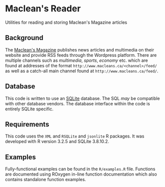 # Maclean's Reader
Utilities for reading and storing Maclean's Magazine articles

## Background
The [Maclean's Magazine](http://www.macleans.ca/) publishes news articles and multimedia on their website and provide RSS feeds through the Wordpress platform.  There are multiple channels such as _multimedia_, _sports_, _economy_ etc. which are found at addresses of the format `http://www.macleans.ca/<channel>/feed/` as well as a catch-all main channel found at `http://www.macleans.ca/feed/`.

## Database
This code is written to use an [SQLite](http://www.macleans.ca/?p=896743) database.  The SQL _may_ be compatible with other database vendors.  The database interface within the code is entirely SQLite specific.

## Requirements
This code uses the `XML` and `RSQLite` and `jsonlite` R packages. It was developed with R version 3.2.5 and SQLite 3.8.10.2. 

## Examples
Fully-functional examples can be found in the `R/examples.R` file.  Functions are documented using ROxygen in-line function documentation which also contains standalone function examples.



